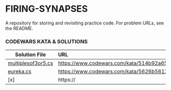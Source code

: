 # FIRING-SYNAPSES
A repository for storing and revisiting practice code.  For problem URLs, see the README.

### CODEWARS KATA & SOLUTIONS
| Solution File | URL           |
| ------------- |:--------------|
| [multiplesof3or5.cs](https://github.com/jwoot97/FIRING-SYNAPSES/blob/main/C%23/multiplesof3or5.cs) | https://www.codewars.com/kata/514b92a657cdc65150000006/csharp |
| [eureka.cs](https://github.com/jwoot97/FIRING-SYNAPSES/blob/main/C%23/eureka.cs) | https://www.codewars.com/kata/5626b561280a42ecc50000d1/csharp      |
| [x]           | https://      |
